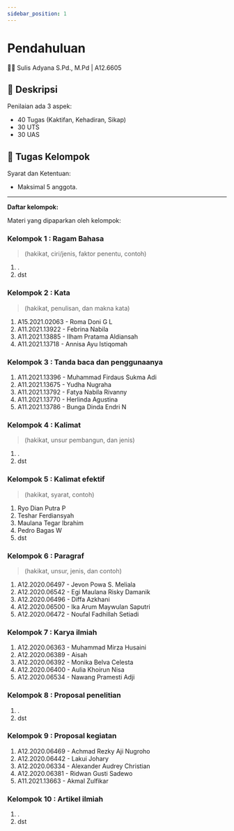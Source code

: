 ```yaml
---
sidebar_position: 1
---
```


# Pendahuluan

👨‍🏫 Sulis Adyana S.Pd., M.Pd | A12.6605

## 📔 Deskripsi

Penilaian ada 3 aspek:

- 40 Tugas (Kaktifan, Kehadiran, Sikap)
- 30 UTS
- 30 UAS

## 📑 Tugas Kelompok

Syarat dan Ketentuan:

- Maksimal 5 anggota.

---

**Daftar kelompok:**

Materi yang dipaparkan oleh kelompok:

### Kelompok 1 : Ragam Bahasa

> (hakikat, ciri/jenis, faktor penentu, contoh)

1. .
2. dst

### Kelompok 2 : Kata

> (hakikat, penulisan, dan makna kata)

1. A15.2021.02063 - Roma Doni G L
2. A11.2021.13922 - Febrina Nabila
3. A11.2021.13885 - Ilham Pratama Aldiansah
4. A11.2021.13718 - Annisa Ayu Istiqomah

### Kelompok 3 : Tanda baca dan penggunaanya

1. A11.2021.13396 - Muhammad Firdaus Sukma Adi
2. A11.2021.13675 - Yudha Nugraha
3. A11.2021.13792 - Fatya Nabila Rivanny
4. A11.2021.13770 - Herlinda Agustina
5. A11.2021.13786 - Bunga Dinda Endri N

### Kelompok 4 : Kalimat

> (hakikat, unsur pembangun, dan jenis)

1. .
2. dst

### Kelompok 5 : Kalimat efektif

> (hakikat, syarat, contoh)

1. Ryo Dian Putra P
2. Teshar Ferdiansyah
3. Maulana Tegar Ibrahim
4. Pedro Bagas W
5. dst

### Kelompok 6 : Paragraf

> (hakikat, unsur, jenis, dan contoh)

1. A12.2020.06497 - Jevon Powa S. Meliala
2. A12.2020.06542 - Egi Maulana Risky Damanik
3. A12.2020.06496 - Diffa Azkhani
4. A12.2020.06500 - Ika Arum Maywulan Saputri
5. A12.2020.06472 - Noufal Fadhillah Setiadi

### Kelompok 7 : Karya ilmiah

1. A12.2020.06363 - Muhammad Mirza Husaini
2. A12.2020.06389 - Aisah
3. A12.2020.06392 - Monika Belva Celesta
4. A12.2020.06400 - Aulia Khoirun Nisa
5. A12.2020.06534 - Nawang Pramesti Adji

### Kelompok 8 : Proposal penelitian

1. .
2. dst

### Kelompok 9 : Proposal kegiatan

1. A12.2020.06469 - Achmad Rezky Aji Nugroho
2. A12.2020.06442 - Lakui Johary
3. A12.2020.06334 - Alexander Audrey Christian
4. A12.2020.06381 - Ridwan Gusti Sadewo
5. A11.2021.13663 - Akmal Zulfikar

### Kelompok 10 : Artikel ilmiah

1. .
2. dst
